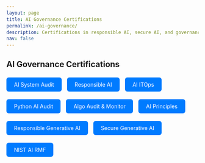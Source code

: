 ```yaml
---
layout: page
title: AI Governance Certifications
permalink: /ai-governance/
description: Certifications in responsible AI, secure AI, and governance frameworks
nav: false
---
```


## AI Governance Certifications

<!-- AI System Audit -->
<a href="javascript:void(0)" onclick="document.getElementById('modal-ai-sys').style.display='block'" style="display:inline-block; padding:10px 20px; background:#007bff; color:white; border-radius:6px; text-decoration:none; margin: 5px 10px 15px 0;">
  AI System Audit
</a>
<div id="modal-ai-sys" style="display:none; position:fixed; top:0; left:0; width:100%; height:100%; background:rgba(0,0,0,0.8); z-index:1000;">
  <div style="position:relative; margin:5% auto; padding:20px; background:#fff; width:90%; max-width:800px; border-radius:12px;">
    <span onclick="document.getElementById('modal-ai-sys').style.display='none'" style="position:absolute; top:10px; right:20px; font-size:24px; cursor:pointer;">&times;</span>
    <img src="/assets/img/ai-governance/AI_Sys_Audit.png" alt="AI System Audit Certificate" style="width:100%; height:auto; border-radius:8px;">
  </div>
</div>

<!-- Responsible AI -->
<a href="javascript:void(0)" onclick="document.getElementById('modal-responsible-ai').style.display='block'" style="display:inline-block; padding:10px 20px; background:#007bff; color:white; border-radius:6px; text-decoration:none; margin: 5px 10px 15px 0;">
  Responsible AI
</a>
<div id="modal-responsible-ai" style="display:none; position:fixed; top:0; left:0; width:100%; height:100%; background:rgba(0,0,0,0.8); z-index:1000;">
  <div style="margin:5% auto; padding:20px; background:#fff; width:90%; max-width:800px; border-radius:12px;">
    <span onclick="document.getElementById('modal-responsible-ai').style.display='none'" style="position:absolute; top:10px; right:20px; font-size:24px; cursor:pointer;">&times;</span>
    <img src="/assets/img/ai-governance/Responsible_AI.png" alt="Responsible AI Certificate" style="width:100%; height:auto; border-radius:8px;">
  </div>
</div>

<!-- AI ITOps -->
<a href="javascript:void(0)" onclick="document.getElementById('modal-ai-itops').style.display='block'" style="display:inline-block; padding:10px 20px; background:#007bff; color:white; border-radius:6px; text-decoration:none; margin: 5px 10px 15px 0;">
  AI ITOps
</a>
<div id="modal-ai-itops" style="display:none; position:fixed; top:0; left:0; width:100%; height:100%; background:rgba(0,0,0,0.8); z-index:1000;">
  <div style="margin:5% auto; padding:20px; background:#fff; width:90%; max-width:800px; border-radius:12px;">
    <span onclick="document.getElementById('modal-ai-itops').style.display='none'" style="position:absolute; top:10px; right:20px; font-size:24px; cursor:pointer;">&times;</span>
    <img src="/assets/img/ai-governance/AI_ITOps.png" alt="AI ITOps Certificate" style="width:100%; height:auto; border-radius:8px;">
  </div>
</div>

<!-- Python AI Audit -->
<a href="javascript:void(0)" onclick="document.getElementById('modal-python-audit').style.display='block'" style="display:inline-block; padding:10px 20px; background:#007bff; color:white; border-radius:6px; text-decoration:none; margin: 5px 10px 15px 0;">
  Python AI Audit
</a>
<div id="modal-python-audit" style="display:none; position:fixed; top:0; left:0; width:100%; height:100%; background:rgba(0,0,0,0.8); z-index:1000;">
  <div style="margin:5% auto; padding:20px; background:#fff; width:90%; max-width:800px; border-radius:12px;">
    <span onclick="document.getElementById('modal-python-audit').style.display='none'" style="position:absolute; top:10px; right:20px; font-size:24px; cursor:pointer;">&times;</span>
    <img src="/assets/img/ai-governance/Python_AI_Audit.png" alt="Python AI Audit Certificate" style="width:100%; height:auto; border-radius:8px;">
  </div>
</div>

<!-- Algo Audit Monitor -->
<a href="javascript:void(0)" onclick="document.getElementById('modal-algo-audit').style.display='block'" style="display:inline-block; padding:10px 20px; background:#007bff; color:white; border-radius:6px; text-decoration:none; margin: 5px 10px 15px 0;">
  Algo Audit & Monitor
</a>
<div id="modal-algo-audit" style="display:none; position:fixed; top:0; left:0; width:100%; height:100%; background:rgba(0,0,0,0.8); z-index:1000;">
  <div style="margin:5% auto; padding:20px; background:#fff; width:90%; max-width:800px; border-radius:12px;">
    <span onclick="document.getElementById('modal-algo-audit').style.display='none'" style="position:absolute; top:10px; right:20px; font-size:24px; cursor:pointer;">&times;</span>
    <img src="/assets/img/ai-governance/Algo_Audit_Monitor.png" alt="Algo Audit Monitor Certificate" style="width:100%; height:auto; border-radius:8px;">
  </div>
</div>

<!-- AI Principles -->
<a href="javascript:void(0)" onclick="document.getElementById('modal-ai-principles').style.display='block'" style="display:inline-block; padding:10px 20px; background:#007bff; color:white; border-radius:6px; text-decoration:none; margin: 5px 10px 15px 0;">
  AI Principles
</a>
<div id="modal-ai-principles" style="display:none; position:fixed; top:0; left:0; width:100%; height:100%; background:rgba(0,0,0,0.8); z-index:1000;">
  <div style="margin:5% auto; padding:20px; background:#fff; width:90%; max-width:800px; border-radius:12px;">
    <span onclick="document.getElementById('modal-ai-principles').style.display='none'" style="position:absolute; top:10px; right:20px; font-size:24px; cursor:pointer;">&times;</span>
    <img src="/assets/img/ai-governance/AI_Principles.png" alt="AI Principles Certificate" style="width:100%; height:auto; border-radius:8px;">
  </div>
</div>

<!-- Responsible Gen AI -->
<a href="javascript:void(0)" onclick="document.getElementById('modal-resp-gen-ai').style.display='block'" style="display:inline-block; padding:10px 20px; background:#007bff; color:white; border-radius:6px; text-decoration:none; margin: 5px 10px 15px 0;">
  Responsible Generative AI
</a>
<div id="modal-resp-gen-ai" style="display:none; position:fixed; top:0; left:0; width:100%; height:100%; background:rgba(0,0,0,0.8); z-index:1000;">
  <div style="margin:5% auto; padding:20px; background:#fff; width:90%; max-width:800px; border-radius:12px;">
    <span onclick="document.getElementById('modal-resp-gen-ai').style.display='none'" style="position:absolute; top:10px; right:20px; font-size:24px; cursor:pointer;">&times;</span>
    <img src="/assets/img/ai-governance/Responsible_Gen_AI.png" alt="Responsible Gen AI Certificate" style="width:100%; height:auto; border-radius:8px;">
  </div>
</div>

<!-- Secure Gen AI -->
<a href="javascript:void(0)" onclick="document.getElementById('modal-secure-gen-ai').style.display='block'" style="display:inline-block; padding:10px 20px; background:#007bff; color:white; border-radius:6px; text-decoration:none; margin: 5px 10px 15px 0;">
  Secure Generative AI
</a>
<div id="modal-secure-gen-ai" style="display:none; position:fixed; top:0; left:0; width:100%; height:100%; background:rgba(0,0,0,0.8); z-index:1000;">
  <div style="margin:5% auto; padding:20px; background:#fff; width:90%; max-width:800px; border-radius:12px;">
    <span onclick="document.getElementById('modal-secure-gen-ai').style.display='none'" style="position:absolute; top:10px; right:20px; font-size:24px; cursor:pointer;">&times;</span>
    <img src="/assets/img/ai-governance/Secure_Gen_AI.png" alt="Secure Gen AI Certificate" style="width:100%; height:auto; border-radius:8px;">
  </div>
</div>

<!-- NIST AI RMF -->
<a href="javascript:void(0)" onclick="document.getElementById('modal-nist-ai-rmf').style.display='block'" style="display:inline-block; padding:10px 20px; background:#007bff; color:white; border-radius:6px; text-decoration:none; margin: 5px 10px 15px 0;">
  NIST AI RMF
</a>
<div id="modal-nist-ai-rmf" style="display:none; position:fixed; top:0; left:0; width:100%; height:100%; background:rgba(0,0,0,0.8); z-index:1000;">
  <div style="margin:5% auto; padding:20px; background:#fff; width:90%; max-width:800px; border-radius:12px;">
    <span onclick="document.getElementById('modal-nist-ai-rmf').style.display='none'" style="position:absolute; top:10px; right:20px; font-size:24px; cursor:pointer;">&times;</span>
    <img src="/assets/img/ai-governance/NIST_AI_RMF.png" alt="NIST AI RMF Certificate" style="width:100%; height:auto; border-radius:8px;">
  </div>
</div>
